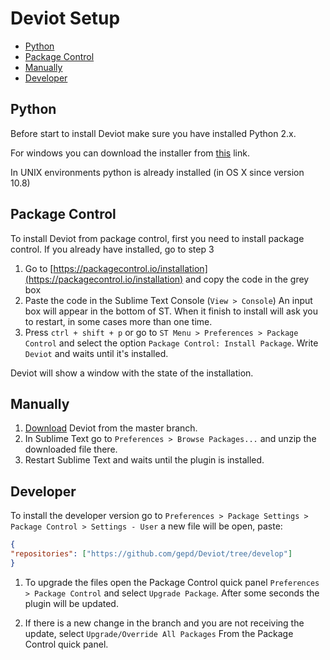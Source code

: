 # Deviot Setup

- [Python](#python)
- [Package Control](#package-control)
- [Manually](#manually)
- [Developer](#developer)

## Python
Before start to install Deviot make sure you have installed Python 2.x.

For windows you can download the installer from [this](https://www.python.org/downloads/) link. 

In UNIX environments python is already installed (in OS X since version 10.8)

## Package Control

To install Deviot from package control, first you need to install package control. If you already have installed, go to step 3

1. Go to [https://packagecontrol.io/installation](https://packagecontrol.io/installation) and copy the code in the grey box
2. Paste the code in the Sublime Text Console (`View > Console`) An input box will appear in the bottom of ST. When it finish to install will ask you to restart, in some cases more than one time.
3. Press `ctrl + shift + p` or go to `ST Menu > Preferences > Package Control` and select the option `Package Control: Install Package`. Write `Deviot` and waits until it's installed.

Deviot will show a window with the state of the installation.

## Manually

1. [Download](https://github.com/gepd/Deviot/archive/master.zip) Deviot from the master branch.
2. In Sublime Text go to `Preferences > Browse Packages...` and unzip the downloaded file there.
3. Restart Sublime Text and waits until the plugin is installed.

## Developer

To install the developer version go to `Preferences > Package Settings > Package Control > Settings - User` a new file will be open, paste:

```json
{
"repositories": ["https://github.com/gepd/Deviot/tree/develop"]
}
```

1. To upgrade the files open the Package Control quick panel `Preferences > Package Control` and select `Upgrade Package`. After some seconds the plugin will be updated.

2. If there is a new change in the branch and you are not receiving the update, select `Upgrade/Override All Packages` From the Package Control quick panel.